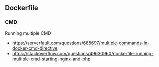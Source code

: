 ## Dockerfile

### CMD
Running multiple CMD
- https://serverfault.com/questions/685697/multiple-commands-in-docker-cmd-directive
- https://stackoverflow.com/questions/49630960/dockerfile-running-multiple-cmd-starting-nginx-and-php

